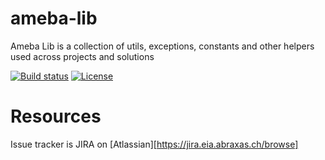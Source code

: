 ameba-lib
=====================
Ameba Lib is a collection of utils, exceptions, constants and other helpers used across projects and solutions

[![Build status][travis-image]][travis-url]
[![License][license-image]][license-url]

[travis-image]: https://img.shields.io/travis/abraxas-labs/ameba-lib.svg?style=flat-square
[travis-url]: https://travis-ci.org/abraxas-labs/ameba-lib
[license-image]: http://img.shields.io/:license-Apache2.0-blue.svg?style=flat-square
[license-url]: LICENSE

# Resources #

Issue tracker is JIRA on [Atlassian][https://jira.eia.abraxas.ch/browse]
